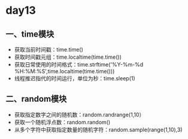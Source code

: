 # day13

## 一、time模块

- 获取当前时间戳：time.time()
- 获取时间戳元组：time.localtime(time.time())
- 获取日常使用的时间格式：time.strftime('%Y-%m-%d %H:%M:%S',time.localtime(time.time()))
- 线程推迟指代的时间运行，单位为秒：time.sleep(1)



## 二、random模块

- 获取指定数字之间的随机数：random.randrange(1,10）
- 获取一个随机浮点数：random.random() 
- 从多个字符中获取指定数量的随机字符：random.sample(range(1,10),3)


